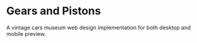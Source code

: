 # Gears and Pistons

A vintage cars museum web design implementation for both desktop and mobile preview.
